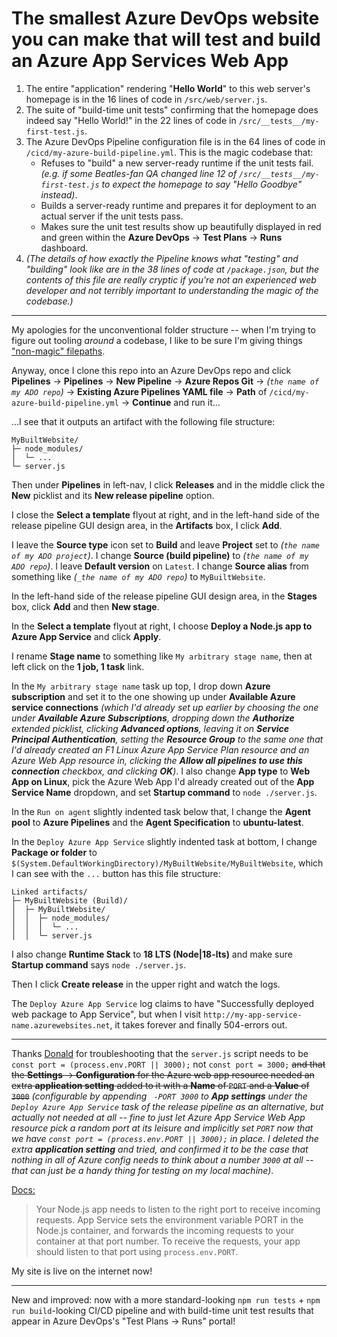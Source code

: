 # The smallest Azure DevOps website you can make that will test and build an Azure App Services Web App

1. The entire "application" rendering "**Hello World**" to this web server's homepage is in the 16 lines of code in `/src/web/server.js`.
2. The suite of "build-time unit tests" confirming that the homepage does indeed say "Hello World!" in the 22 lines of code in `/src/__tests__/my-first-test.js`.
3. The Azure DevOps Pipeline configuration file is in the 64 lines of code in `/cicd/my-azure-build-pipeline.yml`.  This is the magic codebase that:
    * Refuses to "build" a new server-ready runtime if the unit tests fail.  _(e.g. if some Beatles-fan QA changed line 12 of `/src/__tests__/my-first-test.js` to expect the homepage to say "Hello Goodbye" instead)_.
    * Builds a server-ready runtime and prepares it for deployment to an actual server if the unit tests pass.
    * Makes sure the unit test results show up beautifully displayed in red and green within the **Azure DevOps** -> **Test Plans** -> **Runs** dashboard.
4. _(The details of how exactly the Pipeline knows what "testing" and "building" look like are in the 38 lines of code at `/package.json`, but the contents of this file are really cryptic if you're not an experienced web developer and not terribly important to understanding the magic of the codebase.)_

---

My apologies for the unconventional folder structure -- when I'm trying to figure out tooling _around_ a codebase, I like to be sure I'm giving things ["non-magic" filepaths](https://katiekodes.com/break-rebuild-jamstack/).

Anyway, once I clone this repo into an Azure DevOps repo and click **Pipelines** -> **Pipelines** -> **New Pipeline** -> **Azure Repos Git** -> _(`the name of my ADO repo`)_ -> **Existing Azure Pipelines YAML file** -> **Path** of `/cicd/my-azure-build-pipeline.yml` -> **Continue** and run it...

...I see that it outputs an artifact with the following file structure:

```
MyBuiltWebsite/
├─ node_modules/
│  └─ ...
└─ server.js
```

Then under **Pipelines** in left-nav, I click **Releases** and in the middle click the **New** picklist and its **New release pipeline** option.

I close the **Select a template** flyout at right, and in the left-hand side of the release pipeline GUI design area, in the **Artifacts** box, I click **Add**.

I leave the **Source type** icon set to **Build** and leave **Project** set to _(`the name of my ADO project`)_.  I change **Source (build pipeline)** to _(`the name of my ADO repo`)_.  I leave **Default version** on `Latest`.  I change **Source alias** from something like _(`_the name of my ADO repo`)_ to `MyBuiltWebsite`.

In the left-hand side of the release pipeline GUI design area, in the **Stages** box, click **Add** and then **New stage**.

In the **Select a template** flyout at right, I choose **Deploy a Node.js app to Azure App Service** and click **Apply**.

I rename **Stage name** to something like `My arbitrary stage name`, then at left click on the **1 job, 1 task** link.

In the `My arbitrary stage name` task up top, I drop down **Azure subscription** and set it to the one showing up under **Available Azure service connections** _(which I'd already set up earlier by choosing the one under **Available Azure Subscriptions**, dropping down the **Authorize** extended picklist, clicking **Advanced options**, leaving it on **Service Principal Authentication**, setting the **Resource Group** to the same one that I'd already created an F1 Linux Azure App Service Plan resource and an Azure Web App resource in, clicking the **Allow all pipelines to use this connection** checkbox, and clicking **OK**)_.  I also change **App type** to **Web App on Linux**, pick the Azure Web App I'd already created out of the **App Service Name** dropdown, and set **Startup command** to `node ./server.js`.

In the `Run on agent` slightly indented task below that, I change the **Agent pool** to **Azure Pipelines** and the **Agent Specification** to **ubuntu-latest**.

In the `Deploy Azure App Service` slightly indented task at bottom, I change **Package or folder** to `$(System.DefaultWorkingDirectory)/MyBuiltWebsite/MyBuiltWebsite`, which I can see with the `...` button has this file structure:

```
Linked artifacts/
├─ MyBuiltWebsite (Build)/
│  ├─ MyBuiltWebsite/
│  │  ├─ node_modules/
│  │  │  └─ ...
│  │  └─ server.js
```

I also change **Runtime Stack** to **18 LTS (Node|18-lts)** and make sure **Startup command** says `node ./server.js`.

Then I click **Create release** in the upper right and watch the logs.

The `Deploy Azure App Service` log claims to have "Successfully deployed web package to App Service", but when I visit `http://my-app-service-name.azurewebsites.net`, it takes forever and finally 504-errors out.

---

Thanks [Donald](https://www.linkedin.com/in/donald-c-20842944/) for troubleshooting that the `server.js` script needs to be `const port = (process.env.PORT || 3000);` not `const port = 3000;` ~~and that the **Settings** -> **Configuration** for the Azure web app resource needed an extra **application setting** added to it with a **Name** of `PORT` and a **Value** of `3000`~~ _(configurable by appending ` -PORT 3000` to **App settings** under the `Deploy Azure App Service` task of the release pipeline as an alternative, but actually not needed at all -- fine to just let Azure App Service Web App resource pick a random port at its leisure and implicitly set `PORT` now that we have `const port = (process.env.PORT || 3000);` in place.  I deleted the extra **application setting** and tried, and confirmed it to be the case that nothing in all of Azure config needs to think about a number `3000` at all -- that can just be a handy thing for testing on my local machine)_.

[Docs:](https://learn.microsoft.com/en-us/azure/app-service/configure-language-nodejs?pivots=platform-linux#get-port-number)

> Your Node.js app needs to listen to the right port to receive incoming requests.  App Service sets the environment variable PORT in the Node.js container, and forwards the incoming requests to your container at that port number. To receive the requests, your app should listen to that port using `process.env.PORT`.

My site is live on the internet now!

---

New and improved:  now with a more standard-looking `npm run tests` + `npm run build`-looking CI/CD pipeline and with build-time unit test results that appear in Azure DevOps's "Test Plans -> Runs" portal!